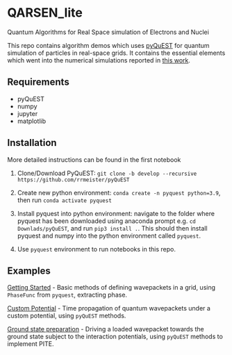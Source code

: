 # QARSEN_lite

Quantum Algorithms for Real Space simulation of Electrons and Nuclei

This repo contains algorithm demos which uses [pyQuEST](https://github.com/rrmeister/pyQuEST) for quantum simulation of particles in real-space grids. It contains the essential elements which went into the numerical simulations reported in [this work](https://arxiv.org/abs/2202.05864).

## Requirements
- pyQuEST
- numpy
- jupyter
- matplotlib

## Installation
More detailed instructions can be found in the first notebook
1. Clone/Download PyQuEST: `git clone -b develop --recursive https://github.com/rrmeister/pyQuEST`

2. Create new python environment: `conda create -n pyquest python=3.9`, then run `conda activate pyquest`

3. Install pyquest into python environment: navigate to the folder where pyquest has been downloaded using anaconda prompt e.g. `cd Downlads/pyQuEST`, and run `pip3 install .`. This should then install pyquest and numpy into the python environment called `pyquest`.

4. Use `pyquest` environment to run notebooks in this repo.

## Examples

[Getting Started](https://github.com/QARSEN-QC/qarsen_lite/blob/main/Getting_started.ipynb) -
Basic methods of defining wavepackets in a grid, using `PhaseFunc` from `pyquest`, extracting phase.

[Custom Potential](https://github.com/QARSEN-QC/qarsen_lite/blob/main/Custom_potentials.ipynb) -
Time propagation of quantum wavepackets under a custom potential, using `pyQuEST` methods.

[Ground state preparation](https://github.com/QARSEN-QC/qarsen_lite/blob/main/Ground_state_preparation.ipynb) -
Driving a loaded wavepacket towards the ground state subject to the interaction potentials, using `pyQuEST` methods to implement PITE.




